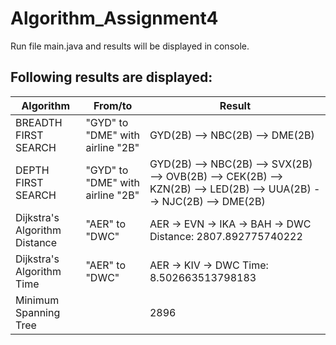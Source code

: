 # Algorithm_Assignment4

Run file main.java and results will be displayed in console.

## Following results are displayed:

|      Algorithm                |  From/to                         |                Result                     |
| ------------------------------| -------------------------------- | ------------------------------------------|
| BREADTH FIRST SEARCH          | "GYD" to "DME" with airline "2B" |        GYD(2B) --> NBC(2B) --> DME(2B)    |
| DEPTH FIRST SEARCH            | "GYD" to "DME" with airline "2B" |        GYD(2B) --> NBC(2B) --> SVX(2B) --> OVB(2B) --> CEK(2B) --> KZN(2B) --> LED(2B) --> UUA(2B) --> NJC(2B) --> DME(2B)    |
| Dijkstra's Algorithm Distance |          "AER" to "DWC"          | AER -> EVN -> IKA -> BAH -> DWC Distance: 2807.892775740222 |
| Dijkstra's Algorithm Time     |           "AER" to "DWC"         | AER -> KIV -> DWC Time: 8.502663513798183 |
| Minimum Spanning Tree         |                                  | 2896 | 2583208.576788886 |
